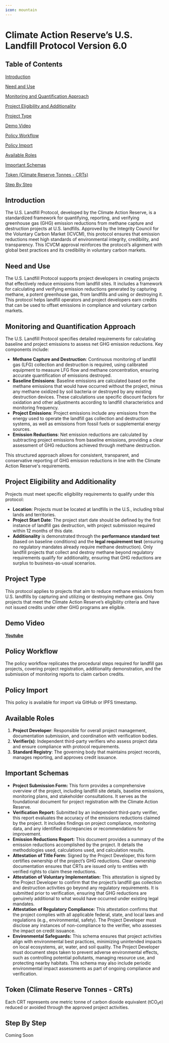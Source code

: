 ```yaml
---
icon: mountain
---
```


# Climate Action Reserve’s U.S. Landfill Protocol Version 6.0

## Table of Contents

[Introduction](climate-action-reserves-u.s.-landfill-protocol-version-6.0.md#toc1569113010)

[Need and Use](climate-action-reserves-u.s.-landfill-protocol-version-6.0.md#toc182312046)

[Monitoring and Quantification Approach](climate-action-reserves-u.s.-landfill-protocol-version-6.0.md#toc182312047)

[Project Eligibility and Additionality](climate-action-reserves-u.s.-landfill-protocol-version-6.0.md#toc182312048)

[Project Type](climate-action-reserves-u.s.-landfill-protocol-version-6.0.md#toc182312049)

[Demo Video](climate-action-reserves-u.s.-landfill-protocol-version-6.0.md#toc80095333)

[Policy Workflow](climate-action-reserves-u.s.-landfill-protocol-version-6.0.md#toc182312050)

[Policy Import](climate-action-reserves-u.s.-landfill-protocol-version-6.0.md#toc182312051)

[Available Roles](climate-action-reserves-u.s.-landfill-protocol-version-6.0.md#toc182312052)

[Important Schemas](climate-action-reserves-u.s.-landfill-protocol-version-6.0.md#toc182312053)

[Token (Climate Reserve Tonnes - CRTs)](climate-action-reserves-u.s.-landfill-protocol-version-6.0.md#toc182312054)

[Step By Step](climate-action-reserves-u.s.-landfill-protocol-version-6.0.md#toc182312055)

## **Introduction** <a href="#toc1569113010" id="toc1569113010"></a>

The U.S. Landfill Protocol, developed by the Climate Action Reserve, is a standardized framework for quantifying, reporting, and verifying greenhouse gas (GHG) emission reductions from methane capture and destruction projects at U.S. landfills. Approved by the Integrity Council for the Voluntary Carbon Market (ICVCM), this protocol ensures that emission reductions meet high standards of environmental integrity, credibility, and transparency. This ICVCM approval reinforces the protocol’s alignment with global best practices and its credibility in voluntary carbon markets.

## **Need and Use** <a href="#toc182312046" id="toc182312046"></a>

The U.S. Landfill Protocol supports project developers in creating projects that effectively reduce emissions from landfill sites. It includes a framework for calculating and verifying emission reductions generated by capturing methane, a potent greenhouse gas, from landfills and using or destroying it. This protocol helps landfill operators and project developers earn credits that can be used to offset emissions in compliance and voluntary carbon markets.

## **Monitoring and Quantification Approach** <a href="#toc182312047" id="toc182312047"></a>

The U.S. Landfill Protocol specifies detailed requirements for calculating baseline and project emissions to assess net GHG emission reductions. Key components include:

* **Methane Capture and Destruction**: Continuous monitoring of landfill gas (LFG) collection and destruction is required, using calibrated equipment to measure LFG flow and methane concentration, ensuring accurate quantification of emissions destroyed.
* **Baseline Emissions**: Baseline emissions are calculated based on the methane emissions that would have occurred without the project, minus any methane oxidized by soil bacteria or destroyed by any existing destruction devices. These calculations use specific discount factors for oxidation and other adjustments according to landfill characteristics and monitoring frequency.
* **Project Emissions**: Project emissions include any emissions from the energy used to operate the landfill gas collection and destruction systems, as well as emissions from fossil fuels or supplemental energy sources.
* **Emission Reductions**: Net emission reductions are calculated by subtracting project emissions from baseline emissions, providing a clear assessment of GHG reductions achieved through methane destruction.

This structured approach allows for consistent, transparent, and conservative reporting of GHG emission reductions in line with the Climate Action Reserve's requirements.

## **Project Eligibility and Additionality** <a href="#toc182312048" id="toc182312048"></a>

Projects must meet specific eligibility requirements to qualify under this protocol:

* **Location**: Projects must be located at landfills in the U.S., including tribal lands and territories.
* **Project Start Date**: The project start date should be defined by the first instance of landfill gas destruction, with project submission required within 12 months of this date.
* **Additionality** is demonstrated through the **performance standard test** (based on baseline conditions) and the **legal requirement test** (ensuring no regulatory mandates already require methane destruction). Only landfill projects that collect and destroy methane beyond regulatory requirements qualify for additionality, ensuring that GHG reductions are surplus to business-as-usual scenarios.

## **Project Type** <a href="#toc182312049" id="toc182312049"></a>

This protocol applies to projects that aim to reduce methane emissions from U.S. landfills by capturing and utilizing or destroying methane gas. Only projects that meet the Climate Action Reserve’s eligibility criteria and have not issued credits under other GHG programs are eligible.

## **Demo Video** <a href="#toc80095333" id="toc80095333"></a>

[**Youtube**](https://www.youtube.com/watch?v=fDTobFguBJE)

## **Policy Workflow** <a href="#toc182312050" id="toc182312050"></a>

The policy workflow replicates the procedural steps required for landfill gas projects, covering project registration, additionality demonstration, and the submission of monitoring reports to claim carbon credits.

## **Policy Import** <a href="#toc182312051" id="toc182312051"></a>

This policy is available for import via GitHub or IPFS timestamp.

## **Available Roles** <a href="#toc182312052" id="toc182312052"></a>

1. **Project Developer**: Responsible for overall project management, documentation submission, and coordination with verification bodies.
2. **Verifier(s)**: Independent third-party verifiers who assess project data and ensure compliance with protocol requirements.
3. **Standard Registry**: The governing body that maintains project records, manages reporting, and approves credit issuance.

## **Important Schemas** <a href="#toc182312053" id="toc182312053"></a>

* **Project Submission Form:** This form provides a comprehensive overview of the project, including landfill site details, baseline emissions, monitoring plans, and stakeholder consultations. It serves as the foundational document for project registration with the Climate Action Reserve.
* **Verification Report:** Submitted by an independent third-party verifier, this report evaluates the accuracy of the emissions reductions claimed by the project. It includes findings on project compliance, monitoring data, and any identified discrepancies or recommendations for improvement.
* **Emission Reductions Report:** This document provides a summary of the emission reductions accomplished by the project. It details the methodologies used, calculations used, and calculation results.
* **Attestation of Title Form:** Signed by the Project Developer, this form certifies ownership of the project’s GHG reductions. Clear ownership documentation ensures that CRTs are issued only to entities with verified rights to claim these reductions.
* **Attestation of Voluntary Implementation:** This attestation is signed by the Project Developer to confirm that the project’s landfill gas collection and destruction activities go beyond any regulatory requirements. It is submitted prior to verification, ensuring that GHG reductions are genuinely additional to what would have occurred under existing legal mandates.
* **Attestation of Regulatory Compliance:** This attestation confirms that the project complies with all applicable federal, state, and local laws and regulations (e.g., environmental, safety). The Project Developer must disclose any instances of non-compliance to the verifier, who assesses the impact on credit issuance.
* **Environmental Safeguards:** This schema ensures that project activities align with environmental best practices, minimizing unintended impacts on local ecosystems, air, water, and soil quality. The Project Developer must document steps taken to prevent adverse environmental effects, such as controlling potential pollutants, managing resource use, and protecting nearby habitats. This schema may also include periodic environmental impact assessments as part of ongoing compliance and verification.

## **Token (**Climate Reserve Tonnes - CRTs**)** <a href="#toc182312054" id="toc182312054"></a>

Each CRT represents one metric tonne of carbon dioxide equivalent (tCO₂e) reduced or avoided through the approved project activities.

## **Step By Step** <a href="#toc182312055" id="toc182312055"></a>

Coming Soon
